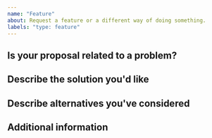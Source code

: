 ```yaml
---
name: "Feature"
about: Request a feature or a different way of doing something.
labels: "type: feature"
---
```


## Is your proposal related to a problem?

<!--
Provide a clear and concise description of what the problem is.
For example, "I'm always frustrated when..."
-->

## Describe the solution you'd like

<!--
Provide a clear and concise description of what you want to happen.
Include some code, if relevant.
-->

## Describe alternatives you've considered

<!--
[optional] Let us know about other solutions you've tried or researched.
-->

## Additional information

<!--
[optional] Is there anything else you can add about the proposal?
You might want to link to related issues here, if you haven't already.
-->